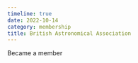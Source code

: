 ```yaml
---
timeline: true
date: 2022-10-14
category: membership
title: British Astronomical Association
---
```


Became a member
